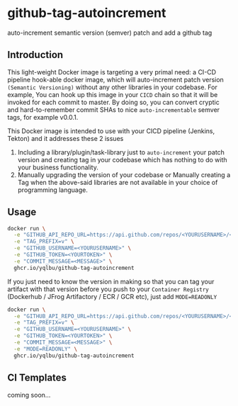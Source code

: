 # github-tag-autoincrement

auto-increment semantic version (semver) patch and add a github tag

## Introduction

This light-weight Docker image is targeting a very primal need: a CI-CD pipeline hook-able docker image, which will auto-increment patch version `(Semantic Versioning)` without any other libraries in your codebase. For example, You can hook up this image in your `CICD` chain so that it will be invoked for each commit to master. By doing so, you can convert cryptic and hard-to-remember commit SHAs to nice `auto-incrementable` semver tags, for example v0.0.1.

This Docker image is intended to use with your CICD pipeline (Jenkins, Tekton) and it addresses these 2 issues

1. Including a library/plugin/task-library just to `auto-increment` your patch version and creating tag in your codebase which has nothing to do with your business functionality.
2. Manually upgrading the version of your codebase or Manually creating a Tag when the above-said libraries are not available in your choice of programming language.

## Usage

```bash
docker run \
  -e "GITHUB_API_REPO_URL=https://api.github.com/repos/<YOURUSERNAME>/<YOURREPONAME>" \
  -e "TAG_PREFIX=v" \
  -e "GITHUB_USERNAME=<YOURUSERNAME>" \
  -e "GITHUB_TOKEN=<YOURTOKEN>" \
  -e "COMMIT_MESSAGE=<MESSAGE>" \
  ghcr.io/yqlbu/github-tag-autoincrement
```

If you just need to know the version in making so that you can tag your artifact with that version before you push to your `Container Registry` (Dockerhub / JFrog Artifactory / ECR / GCR etc), just add `MODE=READONLY`

```bash
docker run \
  -e "GITHUB_API_REPO_URL=https://api.github.com/repos/<YOURUSERNAME>/<YOURREPONAME>" \
  -e "TAG_PREFIX=v" \
  -e "GITHUB_USERNAME=<YOURUSERNAME>" \
  -e "GITHUB_TOKEN=<YOURTOKEN>" \
  -e "COMMIT_MESSAGE=<MESSAGE>" \
  -e "MODE=READONLY" \
  ghcr.io/yqlbu/github-tag-autoincrement
```

## CI Templates

coming soon...
